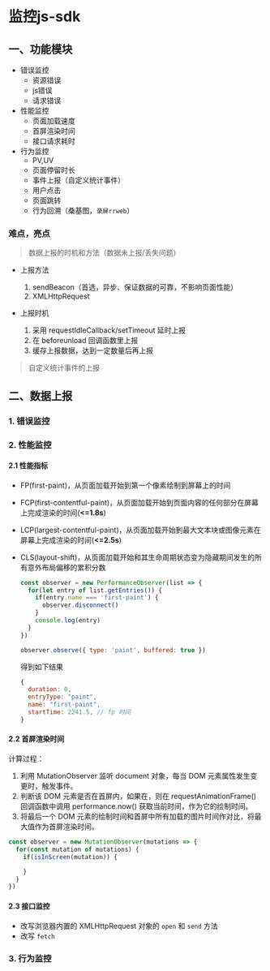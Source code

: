 # 监控js-sdk

## 一、功能模块

  - 错误监控
    - 资源错误
    - js错误
    - 请求错误
  - 性能监控
    - 页面加载速度
    - 首屏渲染时间
    - 接口请求耗时
  - 行为监控
    - PV,UV
    - 页面停留时长
    - 事件上报（自定义统计事件）
    - 用户点击
    - 页面跳转
    - 行为回溯（桑基图，`录屏rrweb`）

### 难点，亮点

> 数据上报的时机和方法（数据未上报/丢失问题）

- 上报方法
  1. sendBeacon（首选，异步、保证数据的可靠，不影响页面性能）
  2. XMLHttpRequest

- 上报时机
  1. 采用 requestIdleCallback/setTimeout 延时上报
  2. 在 beforeunload 回调函数里上报
  3. 缓存上报数据，达到一定数量后再上报

> 自定义统计事件的上报

## 二、数据上报

### 1. 错误监控

### 2. 性能监控
#### 2.1 性能指标

- FP(first-paint)，从页面加载开始到第一个像素绘制到屏幕上的时间
- FCP(first-contentful-paint)，从页面加载开始到页面内容的任何部分在屏幕上完成渲染的时间(**<=1.8s**)
- LCP(largest-contentful-paint)，从页面加载开始到最大文本块或图像元素在屏幕上完成渲染的时间(**<=2.5s**)
- CLS(layout-shift)，从页面加载开始和其生命周期状态变为隐藏期间发生的所有意外布局偏移的累积分数

  ```js
  const observer = new PerformanceObserver(list => {
    for(let entry of list.getEntries()) {
      if(entry.name === 'first-paint') {
        observer.disconnect()
      }
      console.log(entry)
    }
  })

  observer.observe({ type: 'paint', buffered: true })
  ```

  得到如下结果

  ```js
  {
    duration: 0,
    entryType: "paint",
    name: "first-paint",
    startTime: 2241.5, // fp 时间
  }
  ```

#### 2.2 首屏渲染时间

计算过程：

1. 利用 MutationObserver 监听 document 对象，每当 DOM 元素属性发生变更时，触发事件。
2. 判断该 DOM 元素是否在首屏内，如果在，则在 requestAnimationFrame() 回调函数中调用 performance.now() 获取当前时间，作为它的绘制时间。
3. 将最后一个 DOM 元素的绘制时间和首屏中所有加载的图片时间作对比，将最大值作为首屏渲染时间。

```js
const observer = new MutationObserver(mutations => {
  for(const mutation of mutations) {
    if(isInScreen(mutation)) {

    }
  }
})
```

#### 2.3 接口监控

- 改写浏览器内置的 XMLHttpRequest 对象的 `open` 和 `send` 方法
- 改写 `fetch`

### 3. 行为监控

